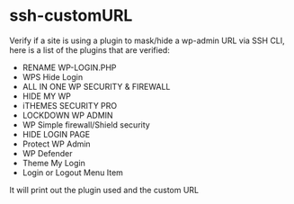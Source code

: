# ssh-customURL


Verify if a site is using a plugin to mask/hide a wp-admin URL via SSH CLI, here is a list of the plugins that are verified:

- RENAME WP-LOGIN.PHP
- WPS Hide Login
- ALL IN ONE WP SECURITY & FIREWALL
- HIDE MY WP
- iTHEMES SECURITY PRO
- LOCKDOWN WP ADMIN
- WP Simple firewall/Shield security
- HIDE LOGIN PAGE
- Protect WP Admin
- WP Defender
- Theme My Login
- Login or Logout Menu Item


It will print out the plugin used and the custom URL
